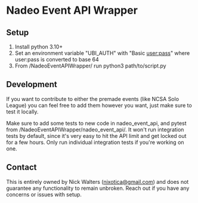# Nadeo Event API Wrapper

## Setup

1. Install python 3.10+ 
2. Set an environment variable "UBI_AUTH" with "Basic <user:pass>" where user:pass is converted to base 64
3. From /NadeoEventAPIWrapper/ run python3 path/to/script.py

## Development

If you want to contribute to either the premade events (like NCSA Solo League) you can feel free to add them however you want, just make sure to test it locally. 

Make sure to add some tests to new code in nadeo_event_api, and pytest from /NadeoEventAPIWrapper/nadeo_event_api/. It won't run integration tests by default, since it's very easy to hit the API limit and get locked out for a few hours. Only run individual integration tests if you're working on one. 

## Contact

This is entirely owned by Nick Walters (nixotica@gmail.com) and does not guarantee any functionality to remain unbroken. Reach out if you have any concerns or issues with setup. 